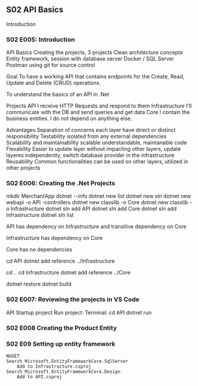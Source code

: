 ## S02 API Basics
Introduction
### S02 E005: Introduction
API Basics
Creating the projects, 3 projects
Clean architecture concepts
Entity framework, session with database server
Docker / SQL Server
Postman
using git for source control

Goal
To have a working API that contains endpoints for the Create, Read, Update and Delete (CRUD) operations.

To understand the basics of an API in .Net

Projects
API I receive HTTP Requests and respond to them
Infrastructure I'll communicate with the DB and send queries and get data
Core I contain the business entities. I do not depend on anything else.

Advantages
Separation of concerns
	each layer have direct or distinct responsibility
Testability
	isolated from any external dependencies
Scalability and maintainability scalable
	understandable, maintanable code
Flexability
	Easier to update layer without impacting other layers, update layeres independently, switch database provider in the infrastructure
Reusability
	Common functionalities can be used on other layers, utilized in other projects

### S02 E006: Creating the .Net Projects
mkdir MerchantApp
dotnet --info
dotnet new list
dotnet new sln
dotnet new webapi -o API -controllers
dotnet new classlib -o Core
dotnet new classlib -o Infrastructure
dotnet sln add API
dotnet sln add Core
dotnet sln add Infrastructure
dotnet sln list

API has dependency on Infrastructure
and transitive dependency on Core

Infrastructure has dependency on Core

Core has no dependencies

cd API
dotnet add reference ../Infrastructure

cd ..
cd Infrastructure
dotnet add reference ../Core

dotnet restore
dotnet build

### S02 E007: Reviewing the projects in VS Code
API Startup project
	Run project: Terminal: cd API
		dotnet run

### S02 E008 Creating the Product Entity

### S02 E09 Setting up entity framework
	NUGET
	Search Microsoft.EntityFrameworkCore.SqlServer
		Add to Infrastructure.csproj
	Search Microsoft.EntityFrameworkCore.Design
		Add to API.csproj